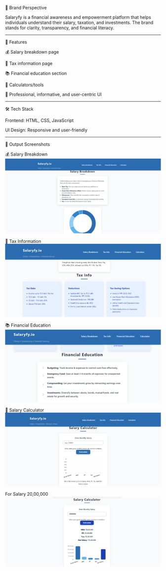 📌 Brand Perspective

Salaryfy is a financial awareness and empowerment platform that helps individuals understand their salary, taxation, and investments.
The brand stands for clarity, transparency, and financial literacy.

---

🚀 Features

💰 Salary breakdown page

🧾 Tax information page

📚 Financial education section

🔢 Calculators/tools 

🎨 Professional, informative, and user-centric UI

---

🛠️ Tech Stack

Frontend: HTML, CSS, JavaScript 

UI Design: Responsive and user-friendly

---

📸 Output Screenshots

💰 Salary Breakdown
![Screenshot 2025-08-22 121247](https://github.com/Anushkaaa29/Salaryfy.io/blob/main/Screenshot%202025-09-06%20143347.png)
 
🧾 Tax Information
![Screenshot 2025-08-22 121247](https://github.com/Anushkaaa29/Salaryfy.io/blob/main/Screenshot%202025-09-06%20143405.png)

📚 Financial Education
![Screenshot 2025-08-22 121247](https://github.com/Anushkaaa29/Salaryfy.io/blob/main/Screenshot%202025-09-06%20143445.png)

🧮 Salary Calculator 
![Screenshot 2025-08-22 121247](https://github.com/Anushkaaa29/Salaryfy.io/blob/main/Screenshot%202025-09-06%20143519.png)

For Salary 20,00,000
![Screenshot 2025-08-22 121247](https://github.com/Anushkaaa29/Salaryfy.io/blob/main/Screenshot%202025-09-06%20141506.png)
 
